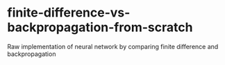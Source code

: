 # finite-difference-vs-backpropagation-from-scratch
Raw implementation of neural network by comparing finite difference and backpropagation
